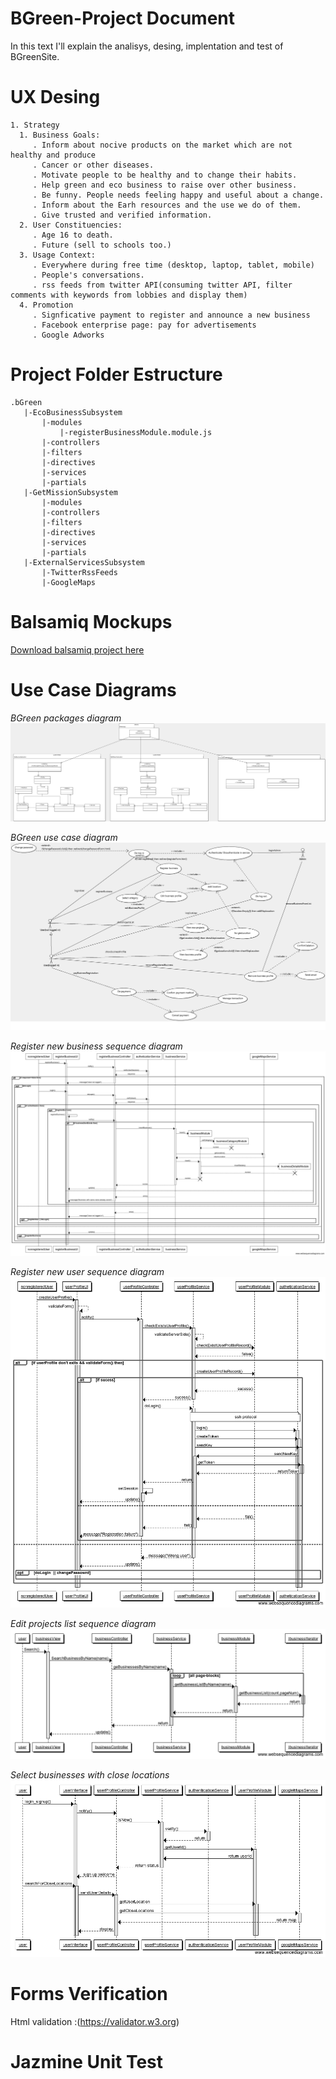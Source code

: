 # BGreen-Project Document

In this text I'll explain the analisys, desing, implentation and test of BGreenSite.


# UX Desing

```
1. Strategy
  1. Business Goals:
     . Inform about nocive products on the market which are not healthy and produce
     . Cancer or other diseases.
     . Motivate people to be healthy and to change their habits.
     . Help green and eco business to raise over other business.
     . Be funny. People needs feeling happy and useful about a change.
     . Inform about the Earh resources and the use we do of them.
     . Give trusted and verified information.
  2. User Constituencies:
     . Age 16 to death.
     . Future (sell to schools too.)
  3. Usage Context:
     . Everywhere during free time (desktop, laptop, tablet, mobile)
     . People's conversations.
     . rss feeds from twitter API(consuming twitter API, filter comments with keywords from lobbies and display them)
  4. Promotion
     . Signficative payment to register and announce a new business
     . Facebook enterprise page: pay for advertisements
     . Google Adworks
```

# Project Folder Estructure
```
.bGreen
   |-EcoBusinessSubsystem
       |-modules
           |-registerBusinessModule.module.js
       |-controllers
       |-filters
       |-directives
       |-services
       |-partials
   |-GetMissionSubsystem
       |-modules
       |-controllers
       |-filters
       |-directives
       |-services
       |-partials
   |-ExternalServicesSubsystem
       |-TwitterRssFeeds
       |-GoogleMaps
```


# Balsamiq Mockups

[Download balsamiq project here](balsamiq/)

# Use Case Diagrams

*BGreen packages diagram*
![System packages](img/BGreenPackagesDiagram1.png "Logo Title Text 1")

*BGreen use case diagram*
![BGreen use case diagram](img/ManageEcoBusines.png "Logo Title Text 2")

*Register new business sequence diagram*
![Register new business](img/RegisterBusinesSequenceDiagram.png "Logo Title Text 3")

*Register new user sequence diagram*
![Register new user](img/RegisterUserSequenceDiagram.png "Logo Title Text 4")

*Edit projects list sequence diagram*
![Edit projects list](img/EditProjectsListSequenceDiagram.png "Logo Title Text 5")

*Select businesses with close locations*
![Search business by location](img/ShowCloseLocationsProjectsList.png "Logo Title Text 6")

# Forms Verification

Html validation :(https://validator.w3.org)

# Jazmine Unit Test






